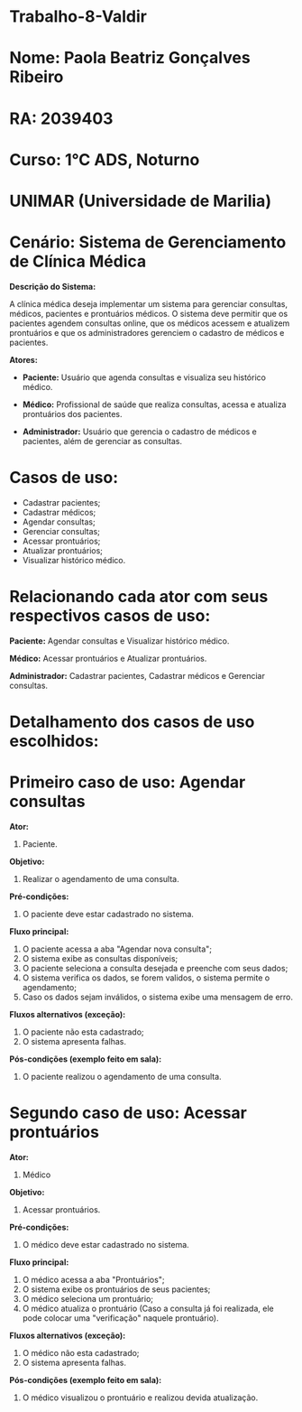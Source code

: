 # Trabalho-8-Valdir
# Nome: Paola Beatriz Gonçalves Ribeiro
# RA: 2039403
# Curso: 1°C ADS, Noturno
# UNIMAR (Universidade de Marilia)
# Cenário: Sistema de Gerenciamento de Clínica Médica 

**Descrição do Sistema:**

A clínica médica deseja implementar um sistema para gerenciar consultas, médicos,
pacientes e prontuários médicos. O sistema deve permitir que os pacientes agendem
consultas online, que os médicos acessem e atualizem prontuários e que os
administradores gerenciem o cadastro de médicos e pacientes. 

**Atores:**
* **Paciente:** Usuário que agenda consultas e visualiza seu histórico médico.
  
* **Médico:** Profissional de saúde que realiza consultas, acessa e atualiza
prontuários dos pacientes.

* **Administrador:** Usuário que gerencia o cadastro de médicos e pacientes, além
de gerenciar as consultas.

# Casos de uso:
* Cadastrar pacientes;
* Cadastrar médicos;
* Agendar consultas;
* Gerenciar consultas;
* Acessar prontuários;
* Atualizar prontuários;
* Visualizar histórico médico.
  
# Relacionando cada ator com seus respectivos casos de uso:

**Paciente:** Agendar consultas e Visualizar histórico médico.

**Médico:** Acessar prontuários e Atualizar prontuários.

**Administrador:** Cadastrar pacientes, Cadastrar médicos e Gerenciar consultas.

# Detalhamento dos casos de uso escolhidos:

# Primeiro caso de uso: Agendar consultas

**Ator:**
1. Paciente.
  
**Objetivo:**
1. Realizar o agendamento de uma consulta.
  
**Pré-condições:**
1. O paciente deve estar cadastrado no sistema.
  
**Fluxo principal:**
1. O paciente acessa a aba "Agendar nova consulta";
2. O sistema exibe as consultas disponíveis;
3. O paciente seleciona a consulta desejada e preenche com seus dados;
4. O sistema verifica os dados, se forem validos, o sistema permite o agendamento;
5. Caso os dados sejam inválidos, o sistema exibe uma mensagem de erro.
   
**Fluxos alternativos (exceção):**
1. O paciente não esta cadastrado;
2. O sistema apresenta falhas.
   
**Pós-condições (exemplo feito em sala):**
1. O paciente realizou o agendamento de uma consulta.

# Segundo caso de uso: Acessar prontuários

**Ator:** 
1. Médico
  
**Objetivo:**
1. Acessar prontuários.
  
**Pré-condições:**
1. O médico deve estar cadastrado no sistema.
  
**Fluxo principal:**
1. O médico acessa a aba "Prontuários";
2. O sistema exibe os prontuários de seus pacientes;
3. O médico seleciona um prontuário;
4. O médico atualiza o prontuário (Caso a consulta já foi realizada, ele pode colocar uma "verificação" naquele prontuário).
   
**Fluxos alternativos (exceção):**
1. O médico não esta cadastrado;
2. O sistema apresenta falhas.

**Pós-condições (exemplo feito em sala):**
1. O médico visualizou o prontuário e realizou devida atualização.
